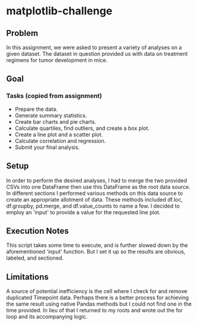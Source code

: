 # matplotlib-challenge

## Problem
In this assignment, we were asked to present a variety of analyses on a given dataset. The dataset in question provided us with data on treatment regimens for tumor development in mice.

## Goal
### Tasks (copied from assignment)
* Prepare the data.
* Generate summary statistics.
* Create bar charts and pie charts.
* Calculate quartiles, find outliers, and create a box plot.
* Create a line plot and a scatter plot.
* Calculate correlation and regression.
* Submit your final analysis.

## Setup
In order to perform the desired analyses, I had to merge the two provided CSVs into one DataFrame then use this DataFrame as the root data source. In different sections I performed various methods on this data source to create an appropriate allotment of data. These methods included df.loc, df.groupby, pd.merge, and df.value_counts to name a few. I decided to employ an 'input' to provide a value for the requested line plot.

## Execution Notes
This script takes some time to execute, and is further slowed down by the aforementioned 'input' function. But I set it up so the results are obvious, labeled, and sectioned.

## Limitations
A source of potential inefficiency is the cell where I check for and remove duplicated Timepoint data. Perhaps there is a better process for achieving the same result using native Pandas methods but I could not find one in the time provided. In lieu of that I returned to my roots and wrote out the for loop and its accompanying logic.